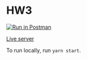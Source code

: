 # HW3
[![Run in Postman](https://run.pstmn.io/button.svg)](https://app.getpostman.com/run-collection/afcee85b69c9d2d36687#?env%5Bhw3%5D=W3sia2V5IjoiSldUIiwidmFsdWUiOiIiLCJlbmFibGVkIjp0cnVlfSx7ImtleSI6Im1vdmllX2lkIiwidmFsdWUiOiIiLCJlbmFibGVkIjp0cnVlfV0=)

[Live server](https://dry-stream-49427.herokuapp.com/#/)

To run locally, run `yarn start`.
